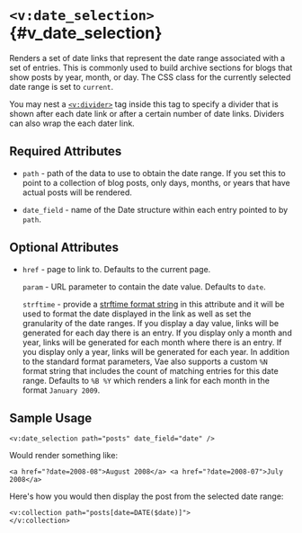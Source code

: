 # `<v:date_selection>`{#v_date_selection}

Renders a set of date links that represent the date range associated
with a set of entries. This is commonly used to build archive sections
for blogs that show posts by year, month, or day. The CSS class for the
currently selected date range is set to `current`.

You may nest a [`<v:divider>`](#v_divider) tag inside this tag to
specify a divider that is shown after each date link or after a certain
number of date links. Dividers can also wrap the each dater link.

## Required Attributes

-   `path` - path of the data to use to obtain the date range. If you
    set this to point to a collection of blog posts, only days, months,
    or years that have actual posts will be rendered.

-   `date_field` - name of the Date structure within each entry pointed
    to by `path`.

## Optional Attributes

-   `href` - page to link to. Defaults to the current page.

    `param` - URL parameter to contain the date value. Defaults to
    `date`.

    `strftime` - provide a [strftime format
    string](http://www.php.net/strftime) in this attribute and it will
    be used to format the date displayed in the link as well as set the
    granularity of the date ranges. If you display a day value, links
    will be generated for each day there is an entry. If you display
    only a month and year, links will be generated for each month where
    there is an entry. If you display only a year, links will be
    generated for each year. In addition to the standard format
    parameters, Vae also supports a custom `%N` format string that
    includes the count of matching entries for this date range. Defaults
    to `%B %Y` which renders a link for each month in the format
    `January 2009`.

## Sample Usage

    <v:date_selection path="posts" date_field="date" />

Would render something like:

    <a href="?date=2008-08">August 2008</a> <a href="?date=2008-07">July 2008</a>

Here's how you would then display the post from the selected date range:

    <v:collection path="posts[date=DATE($date)]">
    </v:collection>
